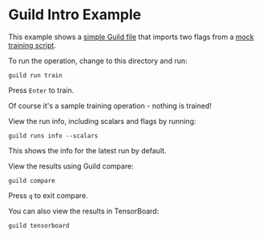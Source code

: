 # Guild Intro Example

This example shows a [simple Guild file](guild.yml) that imports two
flags from a [mock training script](train.py).

To run the operation, change to this directory and run:

    guild run train

Press `Enter` to train.

Of course it's a sample training operation - nothing is trained!

View the run info, including scalars and flags by running:

    guild runs info --scalars

This shows the info for the latest run by default.

View the results using Guild compare:

    guild compare

Press `q` to exit compare.

You can also view the results in TensorBoard:

    guild tensorboard
